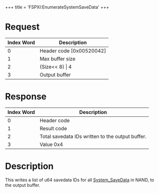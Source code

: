 +++
title = 'FSPXI:EnumerateSystemSaveData'
+++

# Request

| Index Word | Description                |
|------------|----------------------------|
| 0          | Header code \[0x00520042\] |
| 1          | Max buffer size            |
| 2          | (Size\<\< 8) \| 4          |
| 3          | Output buffer              |

# Response

| Index Word | Description                                      |
|------------|--------------------------------------------------|
| 0          | Header code                                      |
| 1          | Result code                                      |
| 2          | Total savedata IDs written to the output buffer. |
| 3          | Value 0x4                                        |

# Description

This writes a list of u64 savedata IDs for all
[System_SaveData](System_SaveData "wikilink") in NAND, to the output
buffer.
